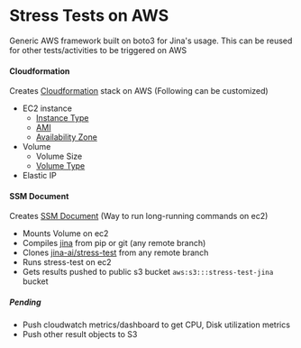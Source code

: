 # Stress Tests on AWS

Generic AWS framework built on boto3 for Jina's usage. This can be reused for other tests/activities to be triggered on AWS

#### Cloudformation

Creates [Cloudformation](https://aws.amazon.com/cloudformation/) stack on AWS (Following can be customized)
- EC2 instance
  - [Instance Type](https://aws.amazon.com/ec2/instance-types/)
  - [AMI](https://docs.aws.amazon.com/systems-manager/latest/userguide/ssm-agent.html)
  - [Availability Zone](https://howto.lintel.in/list-of-aws-regions-and-availability-zones/)
- Volume
  - Volume Size
  - [Volume Type](https://docs.aws.amazon.com/AWSEC2/latest/UserGuide/ebs-volume-types.html)
- Elastic IP
  


#### SSM Document

Creates [SSM Document](https://docs.aws.amazon.com/systems-manager/latest/userguide/ssm-agent.html) (Way to run long-running commands on ec2)
- Mounts Volume on ec2
- Compiles [jina](https://github.com/jina-ai/jina) from pip or git (any remote branch)
- Clones [jina-ai/stress-test](https://github.com/jina-ai/stress-test) from any remote branch
- Runs stress-test on ec2
- Gets results pushed to public s3 bucket `aws:s3:::stress-test-jina` bucket


##### Pending
- Push cloudwatch metrics/dashboard to get CPU, Disk utilization metrics
- Push other result objects to S3